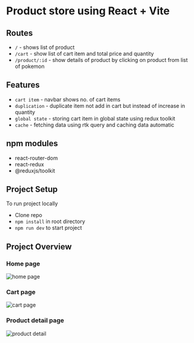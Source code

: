 # Product store using React + Vite

## Routes
- `/` - shows list of product
- `/cart` - show list of cart item and total price and quantity
- `/product/:id` - show details of product by clicking on product from list of pokemon


## Features
- `cart item` - navbar shows no. of cart items
- `duplication` - duplicate item not add in cart but instead of increase in quantity
- `global state` - storing cart item in global state using redux toolkit
- `cache` - fetching data using rtk query and caching data automatic


## npm modules
- react-router-dom
- react-redux
- @reduxjs/toolkit

## Project Setup
To run project locally
- Clone repo
- `npm install` in root directory
- `npm run dev` to start project


## Project Overview
### Home page
![home page](https://github.com/bhalaniyatin2402/react-image-gallary/assets/126591717/c7f91c34-b642-4b46-a61f-1b380558810a)

### Cart page
![cart page](https://github.com/bhalaniyatin2402/react-image-gallary/assets/126591717/cb8a5b8c-1345-45d9-9f44-a2bf12b30091)

### Product detail page
![product detail](https://github.com/bhalaniyatin2402/react-image-gallary/assets/126591717/8669cb1d-03c0-40d1-baf9-cbb01d7c3cf0)

